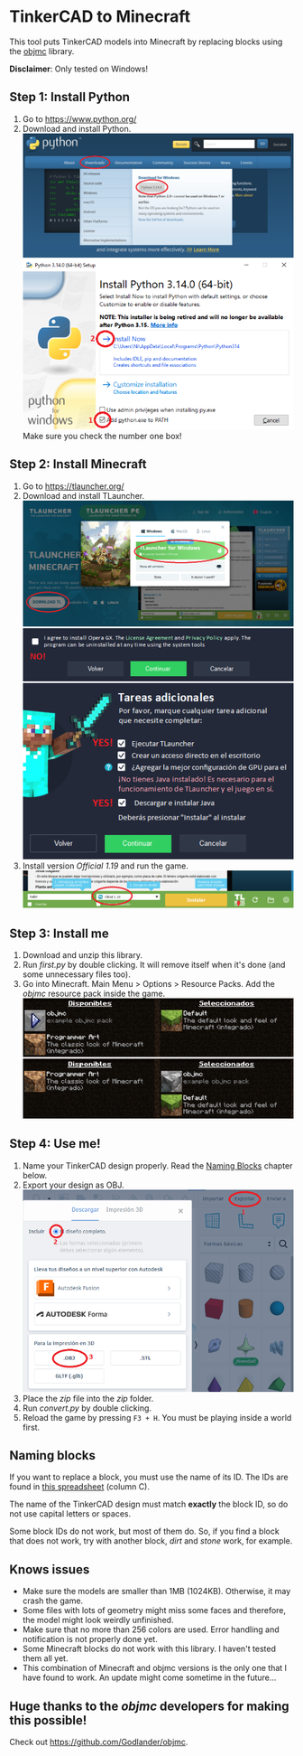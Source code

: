 # TinkerCAD to Minecraft
This tool puts TinkerCAD models into Minecraft by replacing blocks using the [objmc](https://github.com/Godlander/objmc) library.

**Disclaimer**: Only tested on Windows!

## Step 1: Install Python
1. Go to https://www.python.org/
2. Download and install Python.
![](docs/python1.png)
![](docs/python2.png)
Make sure you check the number one box!

## Step 2: Install Minecraft
1. Go to https://tlauncher.org/
2. Download and install TLauncher.
![](docs/tl1.png)
![](docs/tl2.png)
![](docs/tl3.png)
3. Install version *Official 1.19* and run the game.
![](docs/tl4.png)

## Step 3: Install me
1. Download and unzip this library.
2. Run *first.py* by double clicking. It will remove itself when it's done (and some unnecessary files too).
3. Go into Minecraft. Main Menu > Options > Resource Packs. Add the *objmc* resource pack inside the game.
![](docs/mc1.png)
![](docs/mc2.png)


## Step 4: Use me!
1. Name your TinkerCAD design properly. Read the [Naming Blocks](#naming-blocks) chapter below.
2. Export your design as OBJ.
![](docs/tc1.png)
3. Place the *zip* file into the *zip* folder.
4. Run *convert.py* by double clicking.
5. Reload the game by pressing ```F3 + H```. You must be playing inside a world first.


## Naming blocks
If you want to replace a block, you must use the name of its ID. The IDs are found in [this spreadsheet](https://docs.google.com/spreadsheets/d/1-Jf8VpmG-V2ytZ0ppAEDtVSaVYEjQ-CYAZMt-eQMNxQ/edit?gid=984941200) (column C).

The name of the TinkerCAD design must match **exactly** the block ID, so do not use capital letters or spaces.

Some block IDs do not work, but most of them do. So, if you find a block that does not work, try with another block, *dirt* and *stone* work, for example.

## Knows issues
* Make sure the models are smaller than 1MB (1024KB). Otherwise, it may crash the game.
* Some files with lots of geometry might miss some faces and therefore, the model might look weirdly unfinished.
* Make sure that no more than 256 colors are used. Error handling and notification is not properly done yet.
* Some Minecraft blocks do not work with this library. I haven't tested them all yet.
* This combination of Minecraft and objmc versions is the only one that I have found to work. An update might come sometime in the future...


## Huge thanks to the *objmc* developers for making this possible!
Check out https://github.com/Godlander/objmc.